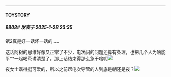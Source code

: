 ﻿
*****

####  TOYSTORY  
##### 9808#       发表于 2025-1-28 23:35

锯2真是好一话坏一话的.....

这话阿树的思维好像又正常了不少，电次问的问题还算有条理，也把几个人为啥能平**一起喝茶讲清楚了。那上话结束得那么急干啥呢<img src="https://static.saraba1st.com/image/smiley/face2017/013.png" referrerpolicy="no-referrer">

夜女士谐得挺可爱的，所以之前帮电次导管的人到底是朝还是夜？<img src="https://static.saraba1st.com/image/smiley/face2017/067.png" referrerpolicy="no-referrer">

